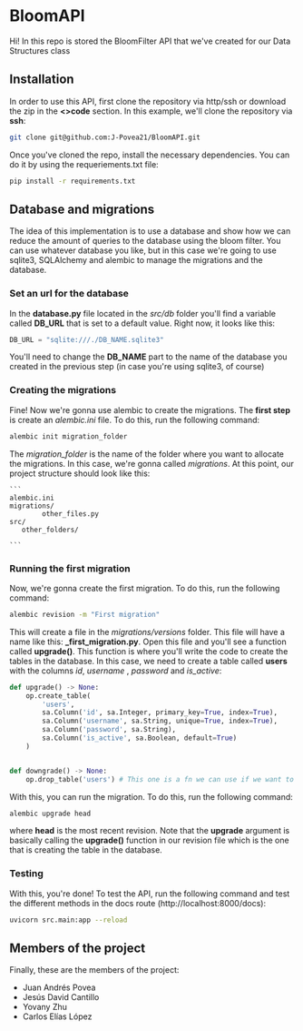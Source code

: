# BloomAPI

Hi! In this repo is stored the BloomFilter API that we've created for our Data Structures class


## Installation
In order to use this API, first clone the repository via http/ssh or download the zip in the **<>code** section. In this example, we'll
clone the repository via **ssh**:

```bash
git clone git@github.com:J-Povea21/BloomAPI.git
```

Once you've cloned the repo, install the necessary dependencies. You can do it by using the requeriements.txt file:

```bash
pip install -r requirements.txt
```

## Database and migrations
The idea of this implementation is to use a database and show how we can reduce the amount of queries to the database using
the bloom filter. You can use whatever database you like, but in this case we're going to use sqlite3, SQLAlchemy and alembic to
manage the migrations and the database.

### Set an url for the database
In the **database.py** file located in the _src/db_ folder you'll find a variable called **DB_URL** that is set to a default value. Right
now, it looks like this:

```python
DB_URL = "sqlite:///./DB_NAME.sqlite3"
```

You'll need to change the **DB_NAME** part to the name of the database you created in the previous step (in case you're using sqlite3, of course)

### Creating the migrations
Fine! Now we're gonna use alembic to create the migrations. The **first step** is create an _alembic.ini_ file. To do this, run the following
command:

```bash
alembic init migration_folder
```

The _migration_folder_ is the name of the folder where you want to allocate the migrations. In this case, we're gonna called _migrations_. At
this point, our project structure should look like this:

    ```
    alembic.ini
    migrations/
            other_files.py
    src/
       other_folders/

    ```

### Running the first migration
Now, we're gonna create the first migration. To do this, run the following command:

```bash
alembic revision -m "First migration"
```

This will create a file in the _migrations/versions_ folder. This file will have a name like this: **_first_migration.py**. Open this file and
you'll see a function called **upgrade()**. This function is where you'll write the code to create the tables in the database. In this case,
we need to create a table called **users** with the columns _id_, _username_ , _password_ and _is_active_:

```python
def upgrade() -> None:
    op.create_table(
        'users',
        sa.Column('id', sa.Integer, primary_key=True, index=True),
        sa.Column('username', sa.String, unique=True, index=True),
        sa.Column('password', sa.String),
        sa.Column('is_active', sa.Boolean, default=True)
    )


def downgrade() -> None:
    op.drop_table('users') # This one is a fn we can use if we want to go back
```

With this, you can run the migration. To do this, run the following command:

```bash
alembic upgrade head
```
where **head** is the most recent revision. Note that the **upgrade** argument is basically calling
the **upgrade()** function in our revision file which is the one that is creating the table in the
database. 

### Testing
With this, you're done! To test the API, run the following command and test the different methods
in the docs route (http://localhost:8000/docs):

```bash
uvicorn src.main:app --reload
```

## Members of the project
Finally, these are the members of the project:
- Juan Andrés Povea
- Jesús David Cantillo
- Yovany Zhu
- Carlos Elías López